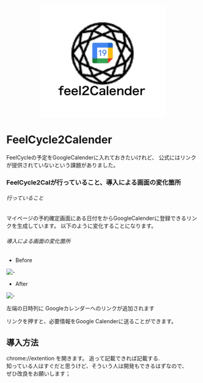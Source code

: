 
<p align="center">
<img src="https://github.com/feelcycle2cal/feelcycle2Cal/blob/011fca46e169f4b5885503d9edc54c865a7a25cd/app/images/feelcycle-icon-128.jpg">
</p>

<p align="center">

# FeelCycle2Calender
</p>
  FeelCycleの予定をGoogleCalenderに入れておきたいけれど、
  公式にはリンクが提供されていないという課題がありました。

### FeelCycle2Calが行っていること、導入による画面の変化箇所

###### 行っていること

  マイページの予約確定画面にある日付をからGoogleCalenderに登録できるリンクを生成しています。
  以下のように変化することになります。

###### 導入による画面の変化箇所

- Before

![-](https://user-images.githubusercontent.com/113871492/190943648-4737d2cd-cb42-4758-8b7d-90cdce41f07e.jpg)

- After

![-](https://user-images.githubusercontent.com/113871492/190943641-ea3dac0e-cd42-421b-a736-0249d6ae5ef6.jpg)

左端の日時列に Googleカレンダーへのリンクが追加されます

リンクを押すと、必要情報をGoogle Calenderに送ることができます。

## 導入方法

chrome://extention を開きます。
追って記載できれば記載する.  
知っている人はすぐだと思うけど、そういう人は開発もできるはずなので、   
ぜひ改良をお願いします；  
 
